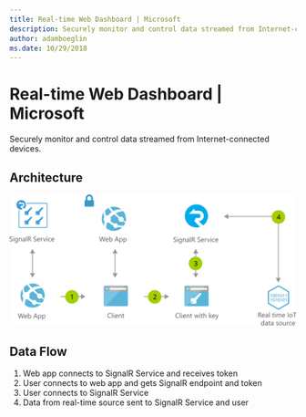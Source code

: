 ```yaml
---
title: Real-time Web Dashboard | Microsoft
description: Securely monitor and control data streamed from Internet-connected devices
author: adamboeglin
ms.date: 10/29/2018
---
```

# Real-time Web Dashboard | Microsoft
Securely monitor and control data streamed from Internet-connected devices.

## Architecture
<img src="media/real-time-web-dashboard.svg" alt='architecture diagram' />

## Data Flow
1. Web app connects to SignalR Service and receives token
1. User connects to web app and gets SignalR endpoint and token
1. User connects to SignalR Service
1. Data from real-time source sent to SignalR Service and user